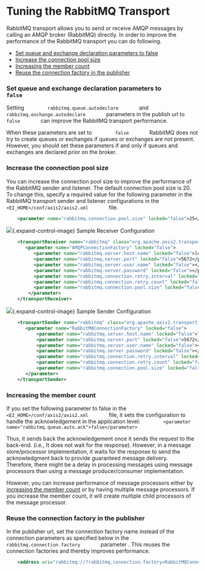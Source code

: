 # Tuning the RabbitMQ Transport

RabbitMQ transport allows you to send or receive AMQP messages by
calling an AMQP broker (RabbitMQ) directly. In order to improve the
performance of the RabbitMQ transport you can do following.

-   [Set queue and exchange declaration parameters to
    false](#TuningtheRabbitMQTransport-Setqueueandexchangedeclarationparameterstofalse)
-   [Increase the connection pool
    size](#TuningtheRabbitMQTransport-Increasetheconnectionpoolsize)
-   [Increasing the member
    count](#TuningtheRabbitMQTransport-Increasingthemembercount)
-   [Reuse the connection factory in the
    publisher](#TuningtheRabbitMQTransport-Reusetheconnectionfactoryinthepublisher)

### Set queue and exchange declaration parameters to `         false        `

Setting `         rabbitmq.queue.autodeclare        ` and
`         rabbitmq.exchange.autodeclare        ` parameters in the
publish url to `         false        ` can improve the
RabbitMQ transport performance.

When these parameters are set to `         false        ` RabbitMQ does
not try to create queues or exchanges if queues or exchanges are not
present. However, you should set these parameters if and only if queues
and exchanges are declared prior on the broker.

### Increase the connection pool size

You can increase the connection pool size to improve the performance of
the RabbitMQ sender and listener. The default connection pool size is
20. To change this, specify a required value for the
following parameter in the RabbitMQ transport sender and listener
configurations in the `         <EI_HOME>/conf/axis2/axis2.xml        `
file.

``` xml
    <parameter name="rabbitmq.connection.pool.size" locked="false">25</parameter>
```

![](images/icons/grey_arrow_down.png){.expand-control-image} Sample
Receiver Configuration

``` xml
    <transportReceiver name="rabbitmq" class="org.apache.axis2.transport.rabbitmq.RabbitMQListener">
       <parameter name="AMQPConnectionFactory" locked="false">
          <parameter name="rabbitmq.server.host.name" locked="false">localhost</parameter>
          <parameter name="rabbitmq.server.port" locked="false">5672</parameter>
          <parameter name="rabbitmq.server.user.name" locked="false"></parameter>
          <parameter name="rabbitmq.server.password" locked="false"></parameter>
          <parameter name="rabbitmq.connection.retry.interval" locked="false">10000</parameter>
          <parameter name="rabbitmq.connection.retry.count" locked="false">5</parameter>
          <parameter name="rabbitmq.connection.pool.size" locked="false">25</parameter>
        </parameter>
    </transportReceiver>
```

![](images/icons/grey_arrow_down.png){.expand-control-image} Sample
Sender Configuration

``` xml
    <transportSender name="rabbitmq" class="org.apache.axis2.transport.rabbitmq.RabbitMQSender">
       <parameter name="RabbitMQConnectionFactory" locked="false">
           <parameter name="rabbitmq.server.host.name" locked="false">localhost</parameter>
           <parameter name="rabbitmq.server.port" locked="false">5672</parameter>
           <parameter name="rabbitmq.server.user.name" locked="false"></parameter>
           <parameter name="rabbitmq.server.password" locked="false"></parameter>
           <parameter name="rabbitmq.connection.retry.interval" locked="false">10000</parameter>
           <parameter name="rabbitmq.connection.retry.count" locked="false">5</parameter>
           <parameter name="rabbitmq.connection.pool.size" locked="false">10</parameter>
       </parameter>
    </transportSender>
```

### Increasing the member count

If you set the following parameter to false in the
`         <EI_HOME>/conf/axis2/axis2.xml        ` file, it sets the
configuration to handle the acknowledgement in the application level:
`         <parameter name="rabbitmq.queue.auto.ack">false</parameter>        `

Thus, it sends back the acknowledgement once it sends the request to the
back-end. (i.e., It does not wait for the response). However, in a
message store/processor implementation, it waits for the response to
send the acknowledgment back to provide guaranteed message delivery.
Therefore, there might be a delay in processing messages using message
processors than using a message producer/consumer implementation.

However, you can increase performance of message processors either by
[increasing the member
count](https://docs.wso2.com/display/EI650/Message+Processing+in+a+Worker-Manager+Cluster+Mode)
or by having multiple message processors. If you increase the member
count, it will create multiple child processors of the message
processor.

### Reuse the connection factory in the publisher

In the publisher url, set the connection factory name instead of the
connection parameters as specified below in the
`         rabbitmq.connection.factory        ` parameter . This reuses
the connection factories and thereby improves performance.

``` xml
    <address uri="rabbitmq://?rabbitmq.connection.factory=RabbitMQConnectionFactory&amp;rabbitmq.queue.name=queue1&amp;rabbitmq.queue.routing.key=queue1&amp;rabbitmq.replyto.name=replyqueue&amp;rabbitmq.exchange.name=ex1&amp;rabbitmq.queue.autodeclare=false&amp;rabbitmq.exchange.autodeclare=false&amp;rabbitmq.replyto.name=response_queue"/>
```
